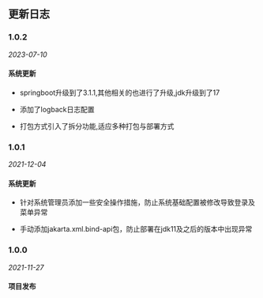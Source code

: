 ##  更新日志

### 1.0.2

*2023-07-10*

####    系统更新

- springboot升级到了3.1.1,其他相关的也进行了升级,jdk升级到了17


- 添加了logback日志配置


- 打包方式引入了拆分功能,适应多种打包与部署方式

### 1.0.1

*2021-12-04*

####    系统更新

- 针对系统管理员添加一些安全操作措施，防止系统基础配置被修改导致登录及菜单异常


- 手动添加jakarta.xml.bind-api包，防止部署在jdk11及之后的版本中出现异常

### 1.0.0

*2021-11-27*

####    项目发布